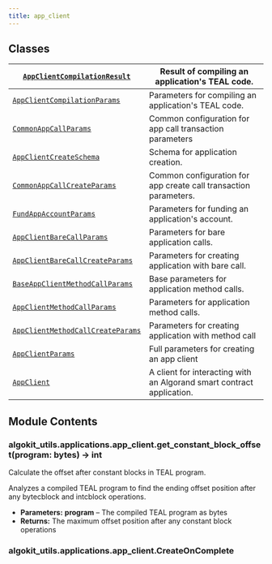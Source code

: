 ```yaml
---
title: app_client
---
```

## Classes

| [`AppClientCompilationResult`](/reference/algokit-utils-py/api/applications/app_client/appclientcompilationresult/#algokit_utils.applications.app_client.AppClientCompilationResult)                | Result of compiling an application's TEAL code.                       |
|-----------------------------------------------------------------------------------------------------------------------------------------------|-----------------------------------------------------------------------|
| [`AppClientCompilationParams`](/reference/algokit-utils-py/api/applications/app_client/appclientcompilationparams/#algokit_utils.applications.app_client.AppClientCompilationParams)                | Parameters for compiling an application's TEAL code.                  |
| [`CommonAppCallParams`](/reference/algokit-utils-py/api/applications/app_client/commonappcallparams/#algokit_utils.applications.app_client.CommonAppCallParams)                                     | Common configuration for app call transaction parameters              |
| [`AppClientCreateSchema`](/reference/algokit-utils-py/api/applications/app_client/appclientcreateschema/#algokit_utils.applications.app_client.AppClientCreateSchema)                               | Schema for application creation.                                      |
| [`CommonAppCallCreateParams`](/reference/algokit-utils-py/api/applications/app_client/commonappcallcreateparams/#algokit_utils.applications.app_client.CommonAppCallCreateParams)                   | Common configuration for app create call transaction parameters.      |
| [`FundAppAccountParams`](/reference/algokit-utils-py/api/applications/app_client/fundappaccountparams/#algokit_utils.applications.app_client.FundAppAccountParams)                                  | Parameters for funding an application's account.                      |
| [`AppClientBareCallParams`](/reference/algokit-utils-py/api/applications/app_client/appclientbarecallparams/#algokit_utils.applications.app_client.AppClientBareCallParams)                         | Parameters for bare application calls.                                |
| [`AppClientBareCallCreateParams`](/reference/algokit-utils-py/api/applications/app_client/appclientbarecallcreateparams/#algokit_utils.applications.app_client.AppClientBareCallCreateParams)       | Parameters for creating application with bare call.                   |
| [`BaseAppClientMethodCallParams`](/reference/algokit-utils-py/api/applications/app_client/baseappclientmethodcallparams/#algokit_utils.applications.app_client.BaseAppClientMethodCallParams)       | Base parameters for application method calls.                         |
| [`AppClientMethodCallParams`](/reference/algokit-utils-py/api/applications/app_client/appclientmethodcallparams/#algokit_utils.applications.app_client.AppClientMethodCallParams)                   | Parameters for application method calls.                              |
| [`AppClientMethodCallCreateParams`](/reference/algokit-utils-py/api/applications/app_client/appclientmethodcallcreateparams/#algokit_utils.applications.app_client.AppClientMethodCallCreateParams) | Parameters for creating application with method call                  |
| [`AppClientParams`](/reference/algokit-utils-py/api/applications/app_client/appclientparams/#algokit_utils.applications.app_client.AppClientParams)                                                 | Full parameters for creating an app client                            |
| [`AppClient`](/reference/algokit-utils-py/api/applications/app_client/appclient/#algokit_utils.applications.app_client.AppClient)                                                                   | A client for interacting with an Algorand smart contract application. |

## Module Contents

### algokit_utils.applications.app_client.get_constant_block_offset(program: bytes) → int

Calculate the offset after constant blocks in TEAL program.

Analyzes a compiled TEAL program to find the ending offset position after any bytecblock and intcblock operations.

* **Parameters:**
  **program** – The compiled TEAL program as bytes
* **Returns:**
  The maximum offset position after any constant block operations

### algokit_utils.applications.app_client.CreateOnComplete